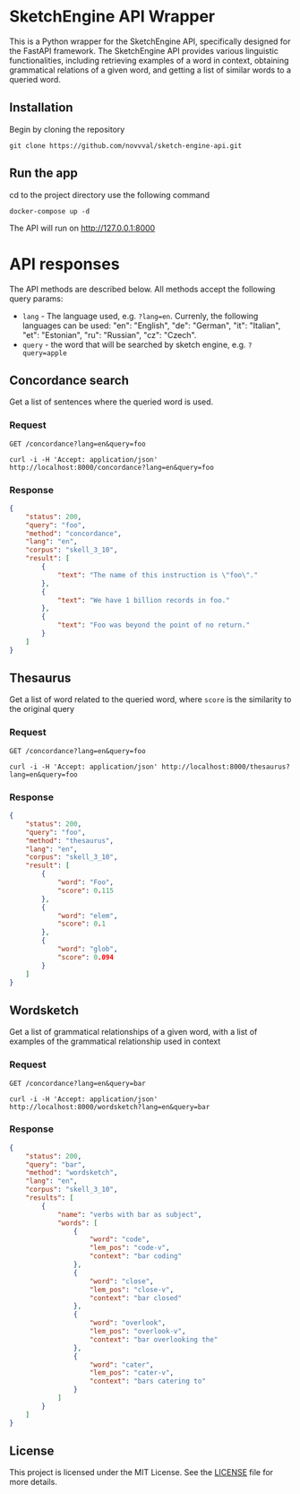 # SketchEngine API Wrapper

This is a Python wrapper for the SketchEngine API, specifically designed for 
the FastAPI framework. The SketchEngine API provides various linguistic 
functionalities, including retrieving examples of a word in context, 
obtaining grammatical relations of a given word, and getting a list of 
similar words to a queried word.

## Installation

Begin by cloning the repository

    git clone https://github.com/novvval/sketch-engine-api.git

## Run the app

cd to the project directory use the following command

    docker-compose up -d

The API will run on http://127.0.0.1:8000

# API responses

The API methods are described below.
All methods accept the following query params:
* `lang` - The language used, e.g. `?lang=en`.
Currenly, the following languages can be used:
"en": "English", "de": "German", "it": "Italian", "et": "Estonian", 
"ru": "Russian", "cz": "Czech".
* `query` - the word that will be searched by sketch engine, e.g. `?query=apple`

## Concordance search

Get a list of sentences where the queried word is used.

### Request

`GET /concordance?lang=en&query=foo`

    curl -i -H 'Accept: application/json' http://localhost:8000/concordance?lang=en&query=foo

### Response

```json
{
    "status": 200,
    "query": "foo",
    "method": "concordance",
    "lang": "en",
    "corpus": "skell_3_10",
    "result": [
        {
            "text": "The name of this instruction is \"foo\"."
        },
        {
            "text": "We have 1 billion records in foo."
        },
        {
            "text": "Foo was beyond the point of no return."
        }
    ]
}
```

## Thesaurus

Get a list of word related to the queried word, where `score` is the similarity to the 
original query

### Request

`GET /concordance?lang=en&query=foo`

    curl -i -H 'Accept: application/json' http://localhost:8000/thesaurus?lang=en&query=foo

### Response

```json
{
    "status": 200,
    "query": "foo",
    "method": "thesaurus",
    "lang": "en",
    "corpus": "skell_3_10",
    "result": [
        {
            "word": "Foo",
            "score": 0.115
        },
        {
            "word": "elem",
            "score": 0.1
        },
        {
            "word": "glob",
            "score": 0.094
        }
    ]
}
```

## Wordsketch

Get a list of grammatical relationships of a given word, with a list of examples
of the grammatical relationship used in context

### Request

`GET /concordance?lang=en&query=bar`

    curl -i -H 'Accept: application/json' http://localhost:8000/wordsketch?lang=en&query=bar

### Response

```json
{
    "status": 200,
    "query": "bar",
    "method": "wordsketch",
    "lang": "en",
    "corpus": "skell_3_10",
    "results": [
        {
            "name": "verbs with bar as subject",
            "words": [
                {
                    "word": "code",
                    "lem_pos": "code-v",
                    "context": "bar coding"
                },
                {
                    "word": "close",
                    "lem_pos": "close-v",
                    "context": "bar closed"
                },
                {
                    "word": "overlook",
                    "lem_pos": "overlook-v",
                    "context": "bar overlooking the"
                },
                {
                    "word": "cater",
                    "lem_pos": "cater-v",
                    "context": "bars catering to"
                }
            ]
        }
    ]
}
```

## License

This project is licensed under the MIT License. See the [LICENSE](LICENSE) file for more details.
